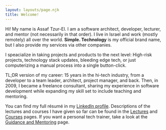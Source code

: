 ```yaml
---
layout: layouts/page.njk
title: Welcome!
---
```


Hi! My name is Assaf Tzur-El. I am a software architect, developer, lecturer, and mentor (not necessarily in that order). I live in Israel and work (mostly remotely) all over the world. **Simple. Technology** is my official brand name, but I also provide my services via other companies.

I speacialize in taking projects and products to the next level: High-risk projects, technology stack updates, bleeding edge tech, or just computerizing a manual process into a single button-click.

TL;DR version of my career: 15 years in the hi-tech industry, from a developer to a team leader, architect, project manager, and back. Then, in 2009, I became a freelance consultant, sharing my experience in software development while expanding my skill set to include teaching and mentoring.

You can find my full résumé in my [LinkedIn profile](https://www.linkedin.com/in/assaftzurel/). Descriptions of the lectures and courses I have given so far can be found in the [Lectures](/lectures) and [Courses](/courses) pages. If you want a personal tech trainer, take a look at the [Guidance and Mentoring](/mentoring) page.